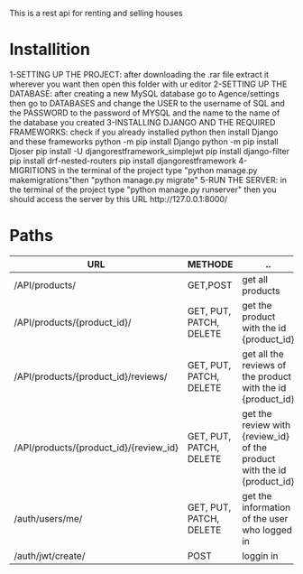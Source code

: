 This is a rest api for renting and selling houses
<h1 >
Installition
</h1>
1-SETTING UP THE PROJECT:
after downloading the .rar file extract it wherever you want then open this folder with ur editor
2-SETTING UP THE DATABASE:
after creating a new MySQL database
go to Agence/settings
then go to DATABASES
and change the USER to the username of SQL and the PASSWORD to the password of MYSQL and the name to the name of the database you created
3-INSTALLING DJANGO AND THE REQUIRED FRAMEWORKS:
check if you already installed python then install Django and these frameworks
python -m pip install Django
python -m pip install Djoser
pip install -U djangorestframework_simplejwt
pip install django-filter
pip install drf-nested-routers
pip install djangorestframework
4-MIGRITIONS
in the terminal of the project type "python manage.py makemigrations"then "python manage.py migrate"
5-RUN THE SERVER:
in the terminal of the project type "python manage.py runserver"
then you should access the server by this URL 
http://127.0.0.1:8000/




<h1 >
Paths
</h1>

URL  | METHODE | ..
------------- | ------------- | -------------
/API/products/  | GET,POST | get all products
/API/products/{product_id}/  | GET, PUT, PATCH, DELETE | get the product with the id {product_id} 
/API/products/{product_id}/reviews/ | GET, PUT, PATCH, DELETE | get all the reviews of the product with the id {product_id}
/API/products/{product_id}/{review_id} | GET, PUT, PATCH, DELETE | get the review with {review_id} of the product with the id {product_id}
/auth/users/me/ | GET, PUT, PATCH, DELETE | get the information of the user who logged in
/auth/jwt/create/ | POST | loggin in
